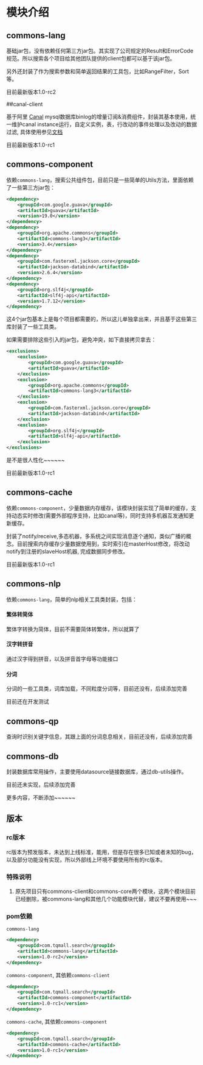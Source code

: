 # 模块介绍

## commons-lang

基础jar包，没有依赖任何第三方jar包。其实现了公司规定的Result和ErrorCode规范。所以搜索各个项目给其他团队提供的client包都可以基于该jar包。

另外还封装了作为搜索参数和简单返回结果的工具包，比如RangeFilter，Sort等。

目前最新版本1.0-rc2

##canal-client

基于阿里 [Canal](https://github.com/alibaba/canal) mysql数据库binlog的增量订阅&消费组件，封装其基本使用，统一维护canal instance运行，自定义实例，表，行改动的事件处理以及改动的数据过滤, 具体使用参见[文档](canal-client)

目前最新版本1.0-rc1

## commons-component

依赖`commons-lang`，搜索公共组件包，目前只是一些简单的Utils方法，里面依赖了一些第三方jar包：

``` xml
<dependency>
    <groupId>com.google.guava</groupId>
    <artifactId>guava</artifactId>
    <version>19.0</version>
</dependency>
<dependency>
    <groupId>org.apache.commons</groupId>
    <artifactId>commons-lang3</artifactId>
    <version>3.4</version>
</dependency>
<dependency>
    <groupId>com.fasterxml.jackson.core</groupId>
    <artifactId>jackson-databind</artifactId>
    <version>2.6.4</version>
</dependency>
<dependency>
    <groupId>org.slf4j</groupId>
    <artifactId>slf4j-api</artifactId>
    <version>1.7.12</version>
</dependency>        
```

这4个jar包基本上是每个项目都需要的，所以这儿单独拿出来，并且基于这些第三库封装了一些工具类。

如果需要排除这些引入的jar包，避免冲突，如下直接拷贝拿去：

``` xml
<exclusions>
    <exclusion>
        <groupId>com.google.guava</groupId>
        <artifactId>guava</artifactId>
    </exclusion>
    <exclusion>
        <groupId>org.apache.commons</groupId>
        <artifactId>commons-lang3</artifactId>
    </exclusion>
    <exclusion>
        <groupId>com.fasterxml.jackson.core</groupId>
        <artifactId>jackson-databind</artifactId>
    </exclusion>
    <exclusion>
        <groupId>org.slf4j</groupId>
        <artifactId>slf4j-api</artifactId>
    </exclusion>
</exclusions>
```

是不是很人性化~~~~~~

目前最新版本1.0-rc1

## commons-cache

依赖`commons-component`，少量数据内存缓存，该模块封装实现了简单的缓存，支持动态实时修改(需要外部程序支持，比如canal等)，同时支持多机器互发通知更新缓存。

封装了notify/receive,多态机器，多系统之间实现消息逐个通知，类似广播的概念。目前搜索内存缓存少量数据使用到，实时索引在masterHost修改，将改动notify到注册的slaveHost机器, 完成数据同步修改。

目前最新版本1.0-rc1

## commons-nlp

依赖`commons-lang`，简单的nlp相关工具类封装，包括：

#### 繁体转简体

繁体字转换为简体，目前不需要简体转繁体，所以就算了

#### 汉字转拼音

通过汉字得到拼音，以及拼音首字母等功能接口

#### 分词

分词的一些工具类，词库加载，不同粒度分词等，目前还没有，后续添加完善

目前还在开发测试

## commons-qp

查询时识别关键字信息，其跟上面的分词息息相关，目前还没有，后续添加完善

## commons-db

封装数据库常用操作，主要使用datasource链接数据库，通过db-utils操作。

目前还未实现，后续添加完善




更多内容，不断添加~~~~~~

## 版本

### rc版本

rc版本为预发版本，未达到上线标准，能用，但是存在很多已知或者未知的bug，以及部分功能没有实现，所以外部线上环境不要使用所有的rc版本。

### 特殊说明

1. 原先项目只有commons-client和commons-core两个模块，这两个模块目前已经删除，被commons-lang和其他几个功能模块代替，建议不要再使用~~~

### pom依赖

`commons-lang`

``` xml
<dependency>
    <groupId>com.tqmall.search</groupId>
    <artifactId>commons-lang</artifactId>
    <version>1.0-rc2</version>
</dependency>
```

`commons-component`, 其依赖`commons-client`

``` xml
<dependency>
    <groupId>com.tqmall.search</groupId>
    <artifactId>commons-component</artifactId>
    <version>1.0-rc1</version>
</dependency>
```

`commons-cache`, 其依赖`commons-component`

``` xml
<dependency>
    <groupId>com.tqmall.search</groupId>
    <artifactId>commons-cache</artifactId>
    <version>1.0-rc1</version>
</dependency>
```